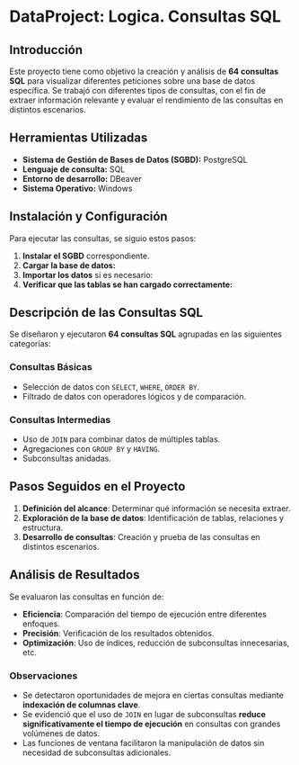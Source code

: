 # DataProject: Logica. Consultas SQL

## Introducción
Este proyecto tiene como objetivo la creación y análisis de **64 consultas SQL** para visualizar diferentes peticiones sobre una base de datos específica. Se trabajó con diferentes tipos de consultas, con el fin de extraer información relevante y evaluar el rendimiento de las consultas en distintos escenarios.

## Herramientas Utilizadas
- **Sistema de Gestión de Bases de Datos (SGBD):** PostgreSQL
- **Lenguaje de consulta:** SQL
- **Entorno de desarrollo:** DBeaver
- **Sistema Operativo:** Windows

## Instalación y Configuración
Para ejecutar las consultas, se siguio estos pasos:

1. **Instalar el SGBD** correspondiente.
2. **Cargar la base de datos:**
3. **Importar los datos** si es necesario:
4. **Verificar que las tablas se han cargado correctamente:**

## Descripción de las Consultas SQL
Se diseñaron y ejecutaron **64 consultas SQL** agrupadas en las siguientes categorías:

### Consultas Básicas
- Selección de datos con `SELECT`, `WHERE`, `ORDER BY`.
- Filtrado de datos con operadores lógicos y de comparación.

### Consultas Intermedias
- Uso de `JOIN` para combinar datos de múltiples tablas.
- Agregaciones con `GROUP BY` y `HAVING`.
- Subconsultas anidadas.

## Pasos Seguidos en el Proyecto
1. **Definición del alcance**: Determinar qué información se necesita extraer.
2. **Exploración de la base de datos**: Identificación de tablas, relaciones y estructura.
3. **Desarrollo de consultas**: Creación y prueba de las consultas en distintos escenarios.

## Análisis de Resultados
Se evaluaron las consultas en función de:
- **Eficiencia**: Comparación del tiempo de ejecución entre diferentes enfoques.
- **Precisión**: Verificación de los resultados obtenidos.
- **Optimización**: Uso de índices, reducción de subconsultas innecesarias, etc.

### Observaciones
- Se detectaron oportunidades de mejora en ciertas consultas mediante **indexación de columnas clave**.
- Se evidenció que el uso de `JOIN` en lugar de subconsultas **reduce significativamente el tiempo de ejecución** en consultas con grandes volúmenes de datos.
- Las funciones de ventana facilitaron la manipulación de datos sin necesidad de subconsultas adicionales.


